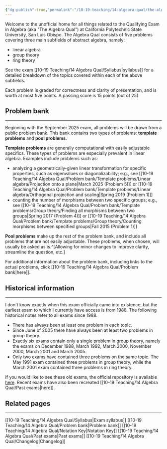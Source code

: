 ```yaml
---
{"dg-publish":true,"permalink":"/10-19-teaching/14-algebra-qual/the-algebra-qual/","updated":"2025-04-04T14:59:42-07:00"}
---
```


Welcome to the unofficial home for all things related to the Qualifying Exam in Algebra (aka "The Algebra Qual") at California Polytechnic State University, San Luis Obispo. The Algebra Qual consists of five problems covering three main subfields of abstract algebra, namely:
- linear algebra
- group theory
- ring theory

See the exam [[10-19 Teaching/14 Algebra Qual/Syllabus\|syllabus]] for a detailed breakdown of the topics covered within each of the above subfields.

Each problem is graded for correctness and clarity of presentation, and is worth at most five points. A passing score is 15 points (out of 25).

## Problem bank
---

Beginning with the September 2025 exam, all problems will be drawn from a public problem bank. This bank contains two types of problems: **template problems** and **pool problems**.

**Template problems** are generally computational with easily adjustable specifics. These types of problems are especially prevalent in linear algebra. Examples include problems such as:
- analyzing a geometrically-given linear transformation for specific properties, such as eigenvalues or diagonalizability; e.g., see [[10-19 Teaching/14 Algebra Qual/Problem bank/Template problems/Linear algebra/Projection onto a plane\|March 2025 (Problem 5)]] or [[10-19 Teaching/14 Algebra Qual/Problem bank/Template problems/Linear algebra/Orthogonal projection and scaling\|Spring 2019 (Problem 1)]]
- counting the number of morphisms between two specific groups; e.g., see [[10-19 Teaching/14 Algebra Qual/Problem bank/Template problems/Group theory/Finding all morphisms between two groups\|Spring 2017 (Problem 4)]] or [[10-19 Teaching/14 Algebra Qual/Problem bank/Template problems/Group theory/Counting morphisms between specified groups\|Fall 2015 (Problem 1)]]

**Pool problems** make up the rest of the problem bank, and include all problems that are not easily adjustable. These problems, when chosen, will usually be asked as is.^[Allowing for minor changes to improve clarity, streamline the question, etc.]

For additional information about the problem bank, including links to the actual problems, click [[10-19 Teaching/14 Algebra Qual/Problem bank\|here]].

## Historical information
---

I don't know exactly when this exam officially came into existence, but the earliest exam to which I currently have access is from 1988. The following historical notes refer to all exams since 1988.

- There has always been at least one problem in each topic.
- Since June of 2005 there have always been at least two problems in group theory.
- Exactly six exams contain only a single problem in group theory, namely the exams on December 1988, March 1992, March 2000, November 2000, March 2001 and March 2005.
- Only two exams have contained three problems on the same topic. The May 1991 exam contained three problems in group theory, while the March 2001 exam contained three problems in ring theory.

If you would like to see these old exams, the official repository is available [here](https://math.calpoly.edu/degree-ms/sample-exams). Recent exams have also been recreated [[10-19 Teaching/14 Algebra Qual/Past exams\|here]].

## Related pages
---

[[10-19 Teaching/14 Algebra Qual/Syllabus\|Exam syllabus]]
[[10-19 Teaching/14 Algebra Qual/Problem bank\|Problem bank]]
[[10-19 Teaching/14 Algebra Qual/Notation Key\|Notation Key]]
[[10-19 Teaching/14 Algebra Qual/Past exams\|Past exams]]
[[10-19 Teaching/14 Algebra Qual/Changelog\|Changelog]]